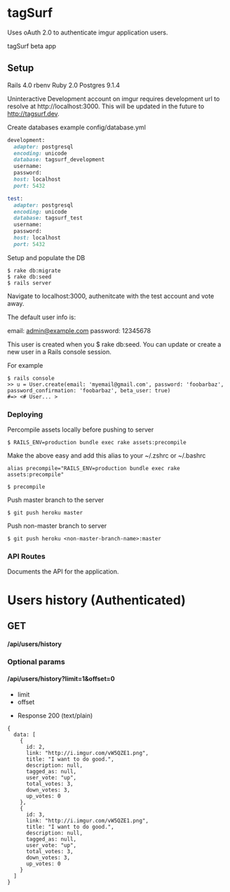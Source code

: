 tagSurf
=======

Uses oAuth 2.0 to authenticate imgur application users.

tagSurf beta app


## Setup

Rails 4.0
rbenv Ruby 2.0
Postgres 9.1.4

Uninteractive Development account on imgur requires development url to resolve at http://localhost:3000. This will be updated in the future to http://tagsurf.dev.

Create databases
example config/database.yml

```ruby
development:
  adapter: postgresql
  encoding: unicode
  database: tagsurf_development
  username:
  password:
  host: localhost
  port: 5432

test:
  adapter: postgresql
  encoding: unicode
  database: tagsurf_test
  username:
  password:
  host: localhost
  port: 5432
```

Setup and populate the DB
```
$ rake db:migrate
$ rake db:seed
$ rails server
```

Navigate to localhost:3000, authenitcate with the test account and vote away.

The default user info is:

email: admin@example.com
password: 12345678

This user is created when you $ rake db:seed. You can update or create a new user in a Rails console session.

For example
```
$ rails console
>> u = User.create(email: 'myemail@gmail.com', password: 'foobarbaz', password_confirmation: 'foobarbaz', beta_user: true)
#=> <# User... >
```

### Deploying

Percompile assets locally before pushing to server
```
$ RAILS_ENV=production bundle exec rake assets:precompile
```

Make the above easy and add this alias to your ~/.zshrc or ~/.bashrc
```
alias precompile="RAILS_ENV=production bundle exec rake assets:precompile"

$ precompile
```


Push master branch to the server
```
$ git push heroku master
```

Push non-master branch to server
```
$ git push heroku <non-master-branch-name>:master
```


### API Routes

Documents the API for the application.

# Users history (Authenticated)

## GET
#### /api/users/history

### Optional params
#### /api/users/history?limit=1&offset=0

- limit
- offset

+ Response 200 (text/plain)
```
{
  data: [
    {
      id: 2,
      link: "http://i.imgur.com/vW5QZE1.png",
      title: "I want to do good.",
      description: null,
      tagged_as: null,
      user_vote: "up",
      total_votes: 3,
      down_votes: 3,
      up_votes: 0
    },
    {
      id: 3,
      link: "http://i.imgur.com/vW5QZE1.png",
      title: "I want to do good.",
      description: null,
      tagged_as: null,
      user_vote: "up",
      total_votes: 3,
      down_votes: 3,
      up_votes: 0
    }
  ]
}
```

